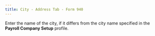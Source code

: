 ```yaml
---
title: City - Address Tab - Form 940
---
```



Enter the name of the city, if it differs from the city name specified  in the **Payroll Company Setup** profile.
